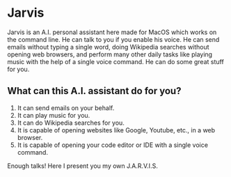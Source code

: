 # Jarvis
Jarvis is an A.I. personal assistant here made for MacOS which works on the command line. He can talk to you if you enable his voice. He can send emails without typing a single word, doing Wikipedia searches without opening web browsers, and perform many other daily tasks like playing music with the help of a single voice command. He can do some great stuff for you.

## What can this A.I. assistant do for you?

1. It can send emails on your behalf.
2. It can play music for you.
3. It can do Wikipedia searches for you.
4. It is capable of opening websites like Google, Youtube, etc., in a web browser.
5. It is capable of opening your code editor or IDE with a single voice command.

Enough talks! Here I present you my own J.A.R.V.I.S.
